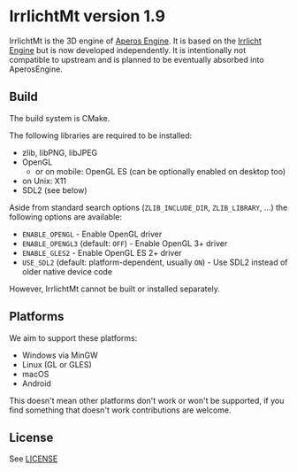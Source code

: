 IrrlichtMt version 1.9
======================

IrrlichtMt is the 3D engine of [Aperos Engine](https://github.com/VetusChronos/aperosengine).
It is based on the [Irrlicht Engine](https://irrlicht.sourceforge.io/) but is now developed independently.
It is intentionally not compatible to upstream and is planned to be eventually absorbed into AperosEngine.

Build
-----

The build system is CMake.

The following libraries are required to be installed:
* zlib, libPNG, libJPEG
* OpenGL
  * or on mobile: OpenGL ES (can be optionally enabled on desktop too)
* on Unix: X11
* SDL2 (see below)

Aside from standard search options (`ZLIB_INCLUDE_DIR`, `ZLIB_LIBRARY`, ...) the following options are available:
* `ENABLE_OPENGL` - Enable OpenGL driver
* `ENABLE_OPENGL3` (default: `OFF`) - Enable OpenGL 3+ driver
* `ENABLE_GLES2` - Enable OpenGL ES 2+ driver
* `USE_SDL2` (default: platform-dependent, usually `ON`) - Use SDL2 instead of older native device code

However, IrrlichtMt cannot be built or installed separately.

Platforms
---------

We aim to support these platforms:
* Windows via MinGW
* Linux (GL or GLES)
* macOS
* Android

This doesn't mean other platforms don't work or won't be supported, if you find something that doesn't work contributions are welcome.

License
-------

See [LICENSE](./LICENSE)
